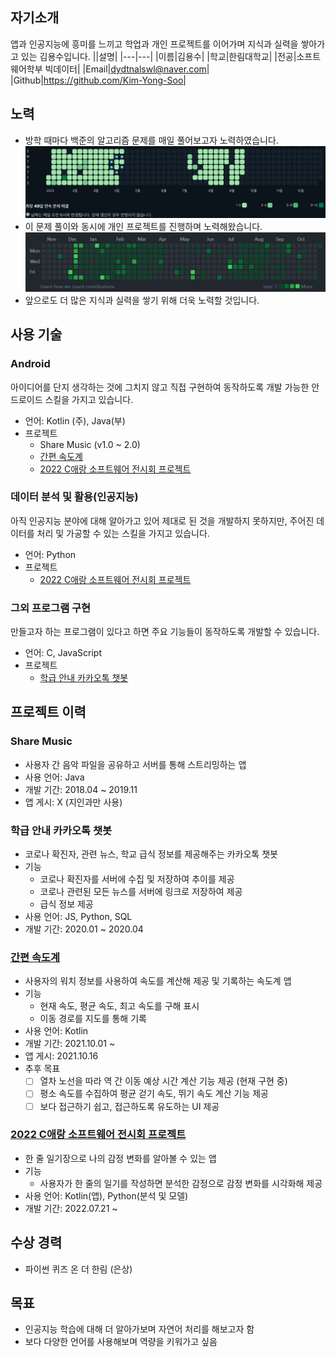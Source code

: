 ## 자기소개
앱과 인공지능에 흥미를 느끼고 학업과 개인 프로젝트를 이어가며 지식과 실력을 쌓아가고 있는 김용수입니다.
||설명|
|---|---|
|이름|김용수|
|학교|한림대학교|
|전공|소프트웨어학부 빅데이터|
|Email|dydtnalswl@naver.com|
|Github|https://github.com/Kim-Yong-Soo| 

## 노력
- 방학 때마다 백준의 알고리즘 문제를 매일 풀어보고자 노력하였습니다.
![solved_cal.JPG](/solved_cal.JPG)
- 이 문제 풀이와 동시에 개인 프로젝트를 진행하며 노력해왔습니다.
![github_commit_cal.JPG](/github_commit_cal.JPG)
- 앞으로도 더 많은 지식과 실력을 쌓기 위해 더욱 노력할 것입니다.

## 사용 기술
### Android
아이디어를 단지 생각하는 것에 그치지 않고 직접 구현하여 동작하도록 개발 가능한 안드로이드 스킬을 가지고 있습니다.
- 언어: Kotlin (주), Java(부)
- 프로젝트
  - Share Music (v1.0 ~ 2.0)
  - [간편 속도계](https://github.com/Kim-Yong-Soo/Speedometer)
  - [2022 C애랑 소프트웨어 전시회 프로젝트](https://github.com/Kim-Yong-Soo/2022_Caerang_Exhibition)
### 데이터 분석 및 활용(인공지능)
아직 인공지능 분야에 대해 알아가고 있어 제대로 된 것을 개발하지 못하지만, 주어진 데이터를 처리 및 가공할 수 있는 스킬을 가지고 있습니다.
- 언어: Python
- 프로젝트
  - [2022 C애랑 소프트웨어 전시회 프로젝트](https://github.com/Kim-Yong-Soo/2022_Caerang_Exhibition)
### 그외 프로그램 구현
만들고자 하는 프로그램이 있다고 하면 주요 기능들이 동작하도록 개발할 수 있습니다.
- 언어: C, JavaScript
- 프로젝트
  - [학급 안내 카카오톡 챗봇](https://github.com/Kim-Yong-Soo/WiuBot)

## 프로젝트 이력
### Share Music
- 사용자 간 음악 파일을 공유하고 서버를 통해 스트리밍하는 앱
- 사용 언어: Java
- 개발 기간: 2018.04 ~ 2019.11
- 앱 게시: X (지인과만 사용)

### 학급 안내 카카오톡 챗봇
- 코로나 확진자, 관련 뉴스, 학교 급식 정보를 제공해주는 카카오톡 챗봇
- 기능
  - 코로나 확진자를 서버에 수집 및 저장하여 추이를 제공
  - 코로나 관련된 모든 뉴스를 서버에 링크로 저장하여 제공
  - 급식 정보 제공
- 사용 언어: JS, Python, SQL
- 개발 기간: 2020.01 ~ 2020.04

### [간편 속도계](https://github.com/Kim-Yong-Soo/Speedometer)
- 사용자의 워치 정보를 사용하여 속도를 계산해 제공 및 기록하는 속도계 앱
- 기능
  - 현재 속도, 평균 속도, 최고 속도를 구해 표시
  - 이동 경로를 지도를 통해 기록
- 사용 언어: Kotlin
- 개발 기간: 2021.10.01 ~ 
- 앱 게시: 2021.10.16
- 추후 목표
  - [ ] 열차 노선을 따라 역 간 이동 예상 시간 계산 기능 제공 (현재 구현 중)
  - [ ] 평소 속도를 수집하여 평균 걷기 속도, 뛰기 속도 계산 기능 제공
  - [ ] 보다 접근하기 쉽고, 접근하도록 유도하는 UI 제공

### [2022 C애랑 소프트웨어 전시회 프로젝트](https://github.com/Kim-Yong-Soo/2022_Caerang_Exhibition)
- 한 줄 일기장으로 나의 감정 변화를 알아볼 수 있는 앱
- 기능
  - 사용자가 한 줄의 일기를 작성하면 분석한 감정으로 감정 변화를 시각화해 제공
- 사용 언어: Kotlin(앱), Python(분석 및 모델)
- 개발 기간: 2022.07.21 ~


## 수상 경력
- 파이썬 퀴즈 온 더 한림 (은상)

## 목표
- 인공지능 학습에 대해 더 알아가보며 자연어 처리를 해보고자 함
- 보다 다양한 언어를 사용해보며 역량을 키워가고 싶음
